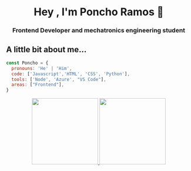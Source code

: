 <h1 align="center">Hey , I'm Poncho Ramos 👋</h1>
<h3 align="center">Frontend Developer and mechatronics engineering student</h3>

## A little bit about me...

```javascript
const Poncho = {
  pronouns: 'He' | 'Him',
  code: ['Javascript','HTML', 'CSS', 'Python'], 
  tools: ['Node', 'Azure', "VS Code"],
  areas: ["Frontend"],
}
```
<div align="center">
  <a href="https://github.com/alfonso-ramos">
    <img height="180em" src="https://github-readme-stats.vercel.app/api?username=alfonso-ramos&show_icons=true&theme=tokyonight"/>
        <img height="180em" src="https://github-readme-stats.vercel.app/api/top-langs/?username=alfonso-ramos&layout=compact&theme=tokyonight"/>
</div>
